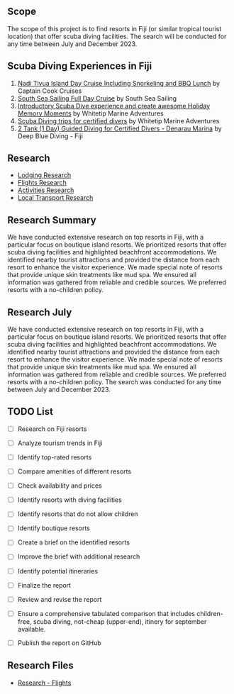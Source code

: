 ## Scope
The scope of this project is to find resorts in Fiji (or similar tropical tourist location) that offer scuba diving facilities. The search will be conducted for any time between July and December 2023.

## Scuba Diving Experiences in Fiji
1. [Nadi Tivua Island Day Cruise Including Snorkeling and BBQ Lunch](https://www.tripadvisor.com/AttractionProductReview-g294331-d11468788-Nadi_Tivua_Island_Day_Cruise_Including_Snorkeling_and_BBQ_Lunch-Fiji.html) by Captain Cook Cruises
2. [South Sea Sailing Full Day Cruise](https://www.tripadvisor.com/AttractionProductReview-g294331-d19354356-South_Sea_Sailing_Full_Day_Cruise-Fiji.html) by South Sea Sailing
3. [Introductory Scuba Dive experience and create awesome Holiday Memory Moments](https://www.tripadvisor.com/AttractionProductReview-g294331-d19254358-Introductory_Scuba_Dive_experience_and_create_awesome_Holiday_Memory_Moments-Fiji.html) by Whitetip Marine Adventures
4. [Scuba Diving trips for certified divers](https://www.tripadvisor.com/AttractionProductReview-g294331-d19254359-Scuba_Diving_trips_for_certified_divers-Fiji.html) by Whitetip Marine Adventures
5. [2 Tank (1 Day) Guided Diving for Certified Divers - Denarau Marina](https://www.tripadvisor.com/AttractionProductReview-g294331-d19254360-2_Tank_1_Day_Guided_Diving_for_Certified_Divers_Denarau_Marina-Fiji.html) by Deep Blue Diving - Fiji

## Research

- [Lodging Research](https://github.com/matthewhand/fiji-resort-analysis-2023/blob/main/research-lodging.md)
- [Flights Research](https://github.com/matthewhand/fiji-resort-analysis-2023/blob/main/research-flights.md)
- [Activities Research](https://github.com/matthewhand/fiji-resort-analysis-2023/blob/main/research-activities.md)
- [Local Transport Research](https://github.com/matthewhand/fiji-resort-analysis-2023/blob/main/research-local-transport.md)

## Research Summary

We have conducted extensive research on top resorts in Fiji, with a particular focus on boutique island resorts. We prioritized resorts that offer scuba diving facilities and highlighted beachfront accommodations. We identified nearby tourist attractions and provided the distance from each resort to enhance the visitor experience. We made special note of resorts that provide unique skin treatments like mud spa. We ensured all information was gathered from reliable and credible sources. We preferred resorts with a no-children policy.

## Research July
We have conducted extensive research on top resorts in Fiji, with a particular focus on boutique island resorts. We prioritized resorts that offer scuba diving facilities and highlighted beachfront accommodations. We identified nearby tourist attractions and provided the distance from each resort to enhance the visitor experience. We made special note of resorts that provide unique skin treatments like mud spa. We ensured all information was gathered from reliable and credible sources. We preferred resorts with a no-children policy. The search was conducted for any time between July and December 2023.


## TODO List
- [ ] Research on Fiji resorts
- [ ] Analyze tourism trends in Fiji
- [ ] Identify top-rated resorts
- [ ] Compare amenities of different resorts
- [ ] Check availability and prices
- [ ] Identify resorts with diving facilities
- [ ] Identify resorts that do not allow children
- [ ] Identify boutique resorts
- [ ] Create a brief on the identified resorts
- [ ] Improve the brief with additional research
- [ ] Identify potential itineraries
- [ ] Finalize the report
- [ ] Review and revise the report
- [ ] Ensure a comprehensive tabulated comparison that includes children-free, scuba diving, not-cheap (upper-end), itinery for september available.
- [ ] Publish the report on GitHub


## Research Files
- [Research - Flights](research-flights.md)